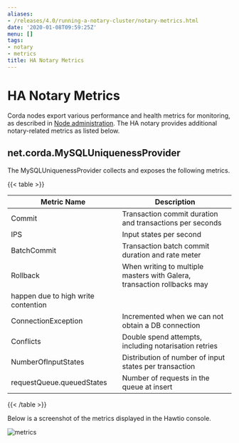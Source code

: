 ```yaml
---
aliases:
- /releases/4.0/running-a-notary-cluster/notary-metrics.html
date: '2020-01-08T09:59:25Z'
menu: []
tags:
- notary
- metrics
title: HA Notary Metrics
---
```



# HA Notary Metrics

Corda nodes export various performance and health metrics for monitoring, as
described in [Node administration](../node-administration.md). The HA notary provides additional
notary-related metrics as listed below.


## net.corda.MySQLUniquenessProvider

The MySQLUniquenessProvider collects and exposes the following metrics.


{{< table >}}

|Metric Name|Description|
|-----------------------------|------------------------------------------------------------------------------|
|Commit|Transaction commit duration and transactions per seconds|
|IPS|Input states per second|
|BatchCommit|Transaction batch commit duration and rate meter|
|Rollback|When writing to multiple masters with Galera, transaction rollbacks may
happen due to high write contention|
|ConnectionException|Incremented when we can not obtain a DB connection|
|Conflicts|Double spend attempts, including notarisation retries|
|NumberOfInputStates|Distribution of number of input states per transaction|
|requestQueue.queuedStates|Number of requests in the queue at insert|

{{< /table >}}

Below is a screenshot of the metrics displayed in the Hawtio console.

![metrics](running-a-notary-cluster/resources/metrics.png "metrics")
